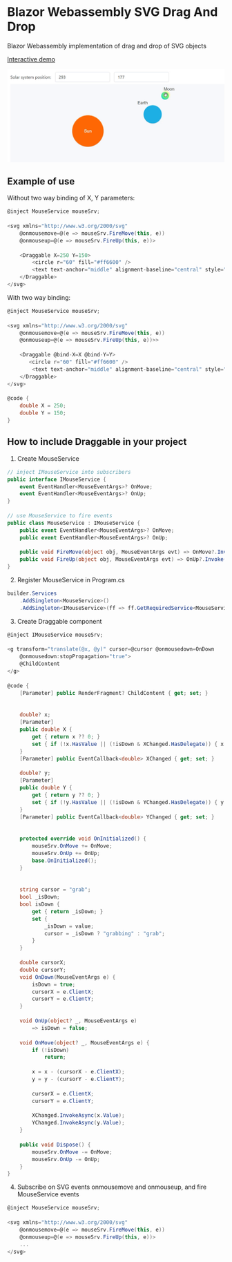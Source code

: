 # Blazor Webassembly SVG Drag And Drop
Blazor Webassembly implementation of drag and drop of SVG objects

[Interactive demo](https://alexeyboiko.github.io/BlazorDraggableDemo/ "Blazor Webassembly SVG Drag And Drop")

![Blazor Webassembly SVG Drag And Drop demo](https://github.com/AlexeyBoiko/BlazorDraggableDemo/blob/gh-pages/Blazor-Webassembly-SVG-Drag-And-Drop.gif?raw=true)

## Example of use
Without two way binding of X, Y parameters:
```cs
@inject MouseService mouseSrv;

<svg xmlns="http://www.w3.org/2000/svg"
    @onmousemove=@(e => mouseSrv.FireMove(this, e)) 
    @onmouseup=@(e => mouseSrv.FireUp(this, e))>

    <Draggable X=250 Y=150>
        <circle r="60" fill="#ff6600" />
        <text text-anchor="middle" alignment-baseline="central" style="fill:#fff;">Sun</text>
    </Draggable>
</svg>
```

With two way binding:
```cs
@inject MouseService mouseSrv;

<svg xmlns="http://www.w3.org/2000/svg"
    @onmousemove=@(e => mouseSrv.FireMove(this, e)) 
    @onmouseup=@(e => mouseSrv.FireUp(this, e))>>

    <Draggable @bind-X=X @bind-Y=Y>
       <circle r="60" fill="#ff6600" />
        <text text-anchor="middle" alignment-baseline="central" style="fill:#fff;">Sun</text>
    </Draggable>
</svg>

@code {
    double X = 250;
    double Y = 150;
}
```

## How to include Draggable in your project
1. Create MouseService
```cs
// inject IMouseService into subscribers
public interface IMouseService {
    event EventHandler<MouseEventArgs>? OnMove;
    event EventHandler<MouseEventArgs>? OnUp;
}

// use MouseService to fire events
public class MouseService : IMouseService {
    public event EventHandler<MouseEventArgs>? OnMove;
    public event EventHandler<MouseEventArgs>? OnUp;

    public void FireMove(object obj, MouseEventArgs evt) => OnMove?.Invoke(obj, evt);
    public void FireUp(object obj, MouseEventArgs evt) => OnUp?.Invoke(obj, evt);
}
```

2. Register MouseService in Program.cs
```cs
builder.Services
	.AddSingleton<MouseService>()
	.AddSingleton<IMouseService>(ff => ff.GetRequiredService<MouseService>());
```

3. Create Draggable component
```cs
@inject IMouseService mouseSrv;
 
<g transform="translate(@x, @y)" cursor=@cursor @onmousedown=OnDown 
    @onmousedown:stopPropagation="true">
    @ChildContent
</g>

@code {
    [Parameter] public RenderFragment? ChildContent { get; set; }


    double? x;
    [Parameter]
    public double X { 
        get { return x ?? 0; }
        set { if (!x.HasValue || (!isDown & XChanged.HasDelegate)) { x = value; } } 
    }
    [Parameter] public EventCallback<double> XChanged { get; set; }

    double? y;
    [Parameter]
    public double Y {
        get { return y ?? 0; }
        set { if (!y.HasValue || (!isDown & YChanged.HasDelegate)) { y = value; } }
    }
    [Parameter] public EventCallback<double> YChanged { get; set; }


    protected override void OnInitialized() {
        mouseSrv.OnMove += OnMove;
        mouseSrv.OnUp += OnUp;
        base.OnInitialized();
    }


    string cursor = "grab";
    bool _isDown;
    bool isDown {
        get { return _isDown; }
        set {
            _isDown = value;
            cursor = _isDown ? "grabbing" : "grab";
        }
    }

    double cursorX;
    double cursorY;
    void OnDown(MouseEventArgs e) {
        isDown = true;
        cursorX = e.ClientX;
        cursorY = e.ClientY;
    }

    void OnUp(object? _, MouseEventArgs e) 
        => isDown = false;

    void OnMove(object? _, MouseEventArgs e) {
        if (!isDown)
            return;

        x = x - (cursorX - e.ClientX);
        y = y - (cursorY - e.ClientY);

        cursorX = e.ClientX;
        cursorY = e.ClientY;

        XChanged.InvokeAsync(x.Value);
        YChanged.InvokeAsync(y.Value);
    }

    public void Dispose() {
        mouseSrv.OnMove -= OnMove;
        mouseSrv.OnUp -= OnUp;
    }
}
```

4. Subscribe on SVG events onmousemove and onmouseup, and fire MouseService events
```cs
@inject MouseService mouseSrv;

<svg xmlns="http://www.w3.org/2000/svg"
    @onmousemove=@(e => mouseSrv.FireMove(this, e)) 
    @onmouseup=@(e => mouseSrv.FireUp(this, e))>
    ...
</svg>
```

